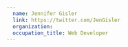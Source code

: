 ```yaml
---
  name: Jennifer Gisler
  link: https://twitter.com/JenGisler
  organization:
  occupation_title: Web Developer
---
```

